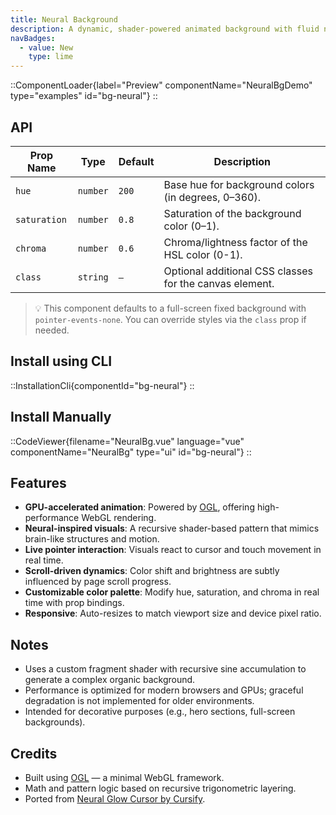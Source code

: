 ```yaml
---
title: Neural Background
description: A dynamic, shader-powered animated background with fluid neural-like visuals using OGL and GLSL.
navBadges:
  - value: New
    type: lime
---
```


::ComponentLoader{label="Preview" componentName="NeuralBgDemo" type="examples" id="bg-neural"}
::

## API

| Prop Name    | Type     | Default | Description                                             |
| ------------ | -------- | ------- | ------------------------------------------------------- |
| `hue`        | `number` | `200`   | Base hue for background colors (in degrees, 0–360).     |
| `saturation` | `number` | `0.8`   | Saturation of the background color (0–1).               |
| `chroma`     | `number` | `0.6`   | Chroma/lightness factor of the HSL color (0-1).         |
| `class`      | `string` | `—`     | Optional additional CSS classes for the canvas element. |

> 💡 This component defaults to a full-screen fixed background with `pointer-events-none`. You can override styles via the `class` prop if needed.

## Install using CLI

::InstallationCli{componentId="bg-neural"}
::

## Install Manually

::CodeViewer{filename="NeuralBg.vue" language="vue" componentName="NeuralBg" type="ui" id="bg-neural"}
::

## Features

- **GPU-accelerated animation**: Powered by [OGL](https://github.com/oframe/ogl), offering high-performance WebGL rendering.
- **Neural-inspired visuals**: A recursive shader-based pattern that mimics brain-like structures and motion.
- **Live pointer interaction**: Visuals react to cursor and touch movement in real time.
- **Scroll-driven dynamics**: Color shift and brightness are subtly influenced by page scroll progress.
- **Customizable color palette**: Modify hue, saturation, and chroma in real time with prop bindings.
- **Responsive**: Auto-resizes to match viewport size and device pixel ratio.

## Notes

- Uses a custom fragment shader with recursive sine accumulation to generate a complex organic background.
- Performance is optimized for modern browsers and GPUs; graceful degradation is not implemented for older environments.
- Intended for decorative purposes (e.g., hero sections, full-screen backgrounds).

## Credits

- Built using [OGL](https://github.com/oframe/ogl) — a minimal WebGL framework.
- Math and pattern logic based on recursive trigonometric layering.
- Ported from [Neural Glow Cursor by Cursify](https://cursify.vercel.app/components/neural-glow).
